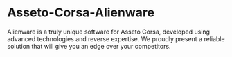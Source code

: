 # Asseto-Corsa-Alienware
Alienware is a truly unique software for Asseto Corsa, developed using advanced technologies and reverse expertise. We proudly present a reliable solution that will give you an edge over your competitors.
